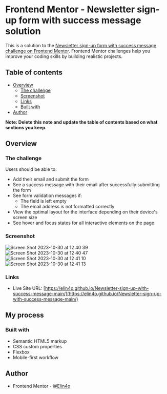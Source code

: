 # Frontend Mentor - Newsletter sign-up form with success message solution

This is a solution to the [Newsletter sign-up form with success message challenge on Frontend Mentor](https://www.frontendmentor.io/challenges/newsletter-signup-form-with-success-message-3FC1AZbNrv). Frontend Mentor challenges help you improve your coding skills by building realistic projects. 

## Table of contents

- [Overview](#overview)
  - [The challenge](#the-challenge)
  - [Screenshot](#screenshot)
  - [Links](#links)
  - [Built with](#built-with)
- [Author](#author)

**Note: Delete this note and update the table of contents based on what sections you keep.**

## Overview

### The challenge

Users should be able to:

- Add their email and submit the form
- See a success message with their email after successfully submitting the form
- See form validation messages if:
  - The field is left empty
  - The email address is not formatted correctly
- View the optimal layout for the interface depending on their device's screen size
- See hover and focus states for all interactive elements on the page

### Screenshot

![Screen Shot 2023-10-30 at 12 40 39](https://github.com/Elin4o/Newsletter-sign-up-with-success-message-main/assets/61417642/b4570dde-919c-45b4-90a5-8b97b1f08b23)
![Screen Shot 2023-10-30 at 12 40 47](https://github.com/Elin4o/Newsletter-sign-up-with-success-message-main/assets/61417642/ad27c150-eeb4-4aa1-934a-7a6c833d9d4f)
![Screen Shot 2023-10-30 at 12 41 10](https://github.com/Elin4o/Newsletter-sign-up-with-success-message-main/assets/61417642/1b55c845-9b91-4fa3-9a65-b2ed482f12b0)
![Screen Shot 2023-10-30 at 12 41 13](https://github.com/Elin4o/Newsletter-sign-up-with-success-message-main/assets/61417642/6a7b4005-804a-4ca0-b08e-7e5239e54b6a)


### Links

- Live Site URL: [https://elin4o.github.io/Newsletter-sign-up-with-success-message-main/](https://elin4o.github.io/Newsletter-sign-up-with-success-message-main/)

## My process

### Built with

- Semantic HTML5 markup
- CSS custom properties
- Flexbox
- Mobile-first workflow

## Author

- Frontend Mentor - [@Elin4o](https://www.frontendmentor.io/profile/yourusername)
